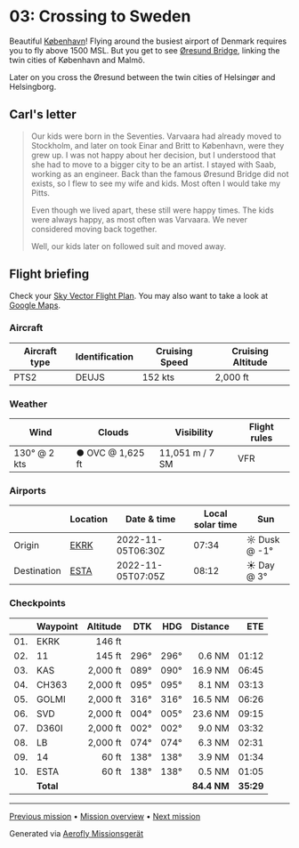 # 03: Crossing to Sweden

Beautiful [København](https://en.wikipedia.org/wiki/Copenhagen)! Flying around the busiest airport of Denmark requires you to fly above 1500 MSL. But you get to see [Øresund Bridge](https://en.wikipedia.org/wiki/%C3%98resund_Bridge), linking the twin cities of København and Malmö.

Later on you cross the Øresund between the twin cities of Helsingør and Helsingborg.

## Carl's letter

> Our kids were born in the Seventies. Varvaara had already moved to Stockholm, and later on took Einar and Britt to København, were they grew up. I was not happy about her decision, but I understood that she had to move to a bigger city to be an artist. I stayed with Saab, working as an engineer. Back than the famous Øresund Bridge did not exists, so I flew to see my wife and kids. Most often I would take my Pitts.
>
> Even though we lived apart, these still were happy times. The kids were always happy, as most often was Varvaara. We never considered moving back together.
>
> Well, our kids later on followed suit and moved away.

## Flight briefing

Check your [Sky Vector Flight Plan](https://skyvector.com/?ll=55.591431052724666,12.13465714659188&chart=301&zoom=3&fpl=N0152A050%20EKRK%205535N01237E%205535N01251E%205547N01231E%205610N01234E%205619N01235E%205621N01246E%20ESTA). You may also want to take a look at [Google Maps](https://www.google.com/maps/@?api=1&map_action=map&center=55.591431052724666,12.13465714659188&zoom=12&basemap=terrain).

### Aircraft

| Aircraft type | Identification | Cruising Speed | Cruising Altitude |
| ------------- | -------------- | -------------- | ----------------- |
| PTS2          | DEUJS          | 152 kts        | 2,000 ft          |

### Weather

| Wind         | Clouds           | Visibility      | Flight rules |
| ------------ | ---------------- | --------------- | ------------ |
| 130° @ 2 kts | ● OVC @ 1,625 ft | 11,051 m / 7 SM | VFR          |

### Airports

|             | Location                                 | Date & time       | Local solar time | Sun          |
| ----------- | ---------------------------------------- | ----------------- | ---------------- | ------------ |
| Origin      | [EKRK](https://opennav.com/airport/EKRK) | 2022-11-05T06:30Z | 07:34            | ☼ Dusk @ -1° |
| Destination | [ESTA](https://opennav.com/airport/ESTA) | 2022-11-05T07:05Z | 08:12            | ☀ Day @ 3°   |

### Checkpoints

|     | Waypoint  | Altitude |  DTK |  HDG |    Distance |       ETE |
| :-: | --------- | -------: | ---: | ---: | ----------: | --------: |
| 01. | EKRK      |   146 ft |      |      |             |           |
| 02. | 11        |   145 ft | 296° | 296° |      0.6 NM |     01:12 |
| 03. | KAS       | 2,000 ft | 089° | 090° |     16.9 NM |     06:45 |
| 04. | CH363     | 2,000 ft | 095° | 095° |      8.1 NM |     03:13 |
| 05. | GOLMI     | 2,000 ft | 316° | 316° |     16.5 NM |     06:26 |
| 06. | SVD       | 2,000 ft | 004° | 005° |     23.6 NM |     09:15 |
| 07. | D360I     | 2,000 ft | 002° | 002° |      9.0 NM |     03:32 |
| 08. | LB        | 2,000 ft | 074° | 074° |      6.3 NM |     02:31 |
| 09. | 14        |    60 ft | 138° | 138° |      3.9 NM |     01:34 |
| 10. | ESTA      |    60 ft | 138° | 138° |      0.5 NM |     01:05 |
|     | **Total** |          |      |      | **84.4 NM** | **35:29** |

---

[Previous mission](./02_bridge_to_koebenhavn.md) • [Mission overview](./README.md) • [Next mission](./04_letters_to_america.md)

Generated via [Aerofly Missionsgerät](https://github.com/fboes/aerofly-missions)
